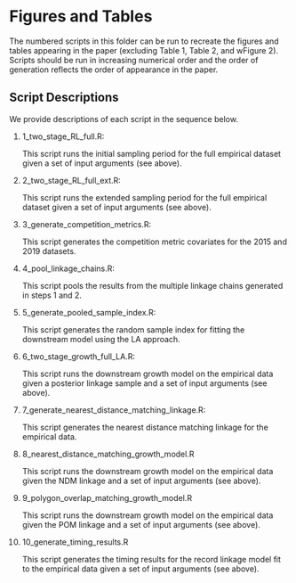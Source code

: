 # Figures and Tables
The numbered scripts in this folder can be run to recreate the figures and tables appearing in the paper (excluding Table 1, Table 2, and wFigure 2). Scripts should be run in increasing numerical order and the order of generation reflects the order of appearance in the paper.

## Script Descriptions
We provide descriptions of each script in the sequence below.

1. 1_two_stage_RL_full.R: 

    This script runs the initial sampling period for the full empirical dataset given a set of input arguments (see above).
  
2. 2_two_stage_RL_full_ext.R: 

    This script runs the extended sampling period for the full empirical dataset given a set of input arguments (see above).
  
3. 3_generate_competition_metrics.R: 

    This script generates the competition metric covariates for the 2015 and 2019 datasets.
  
4. 4_pool_linkage_chains.R: 

    This script pools the results from the multiple linkage chains generated in steps 1 and 2.
  
5. 5_generate_pooled_sample_index.R: 

    This script generates the random sample index for fitting the downstream model using the LA approach.
  
6. 6_two_stage_growth_full_LA.R: 

    This script runs the downstream growth model on the empirical data given a posterior linkage sample and a set of input arguments (see above).

7. 7_generate_nearest_distance_matching_linkage.R: 

    This script generates the nearest distance matching linkage for the empirical data.
  
8. 8_nearest_distance_matching_growth_model.R

    This script runs the downstream growth model on the empirical data given the NDM linkage and a set of input arguments (see above).

9. 9_polygon_overlap_matching_growth_model.R

    This script runs the downstream growth model on the empirical data given the POM linkage and a set of input arguments (see above).

10. 10_generate_timing_results.R

    This script generates the timing results for the record linkage model fit to the empirical data given a set of input arguments (see above).